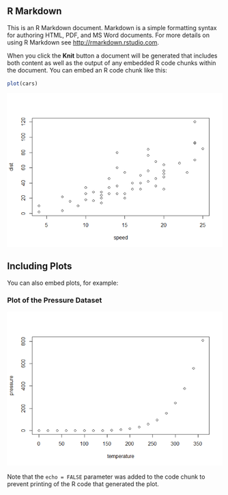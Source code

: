 R Markdown
----------

This is an R Markdown document. Markdown is a simple formatting syntax
for authoring HTML, PDF, and MS Word documents. For more details on
using R Markdown see
<a href="http://rmarkdown.rstudio.com" class="uri">http://rmarkdown.rstudio.com</a>.

When you click the **Knit** button a document will be generated that
includes both content as well as the output of any embedded R code
chunks within the document. You can embed an R code chunk like this:

``` r
plot(cars)
```

![](github_document_files/figure-markdown_github/cars-1.png)

Including Plots
---------------

You can also embed plots, for example:

### Plot of the Pressure Dataset

![](github_document_files/figure-markdown_github/pressure-1.png)

Note that the `echo = FALSE` parameter was added to the code chunk to
prevent printing of the R code that generated the plot.
